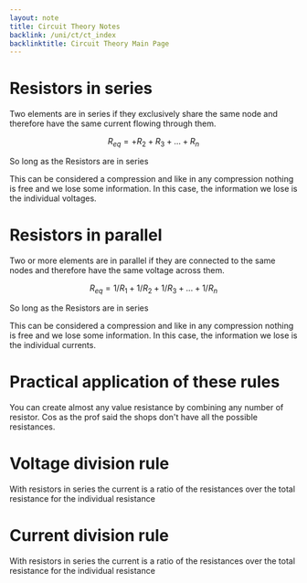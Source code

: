 ```yaml
---
layout: note
title: Circuit Theory Notes
backlink: /uni/ct/ct_index
backlinktitle: Circuit Theory Main Page
---
```


# Resistors in series #

Two elements are in series if they exclusively share the same node and therefore have the same current flowing through them.

$$R_{eq} =  + R_2 + R_3 + ... + R_n$$

So long as the Resistors are in series

This can be considered a compression and like in any compression nothing is free and we lose some information. In this case, the information we lose is the individual voltages.

# Resistors in parallel #

Two or more elements are in parallel if they are connected to the same nodes and therefore have the same voltage across them.

$$R_{eq} = 1/R_1 + 1/R_2 + 1/R_3 + ... + 1/R_n$$

So long as the Resistors are in series

This can be considered a compression and like in any compression nothing is free and we lose some information. In this case, the information we lose is the individual currents.

# Practical application of these rules #

You can create almost any value resistance by combining any number of resistor. Cos as the prof said the shops don't have all the possible resistances.

# Voltage division rule #

With resistors in series the current is a ratio of the resistances over the total resistance for the individual resistance

# Current division rule #

With resistors in series the current is a ratio of the resistances over the total resistance for the individual resistance

